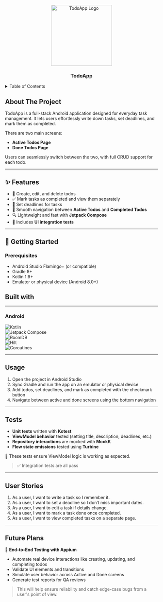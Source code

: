 <div align="center">
  <img src="todo_logo.png" alt="TodoApp Logo" width="200"/>
</div>

<h3 align="center">TodoApp</h3>

<details>
  <summary>Table of Contents</summary>
  <ol>
    <li><a href="#about-the-project">About The Project</a></li>
    <li><a href="#getting-started">Getting Started</a></li>
    <li><a href="#built-with">Built With</a></li>
    <li><a href="#usage">Usage</a></li>
    <li><a href="#tests">Tests</a></li>
    <li><a href="#user-stories">User Stories</a></li>
    <li><a href="#future-plans">Future Plans</a></li>
  </ol>
</details>

## About The Project

TodoApp is a full-stack Android application designed for everyday task management. It lets users effortlessly write down tasks, set deadlines, and mark them as completed. 

There are two main screens:
- **Active Todos Page**
- **Done Todos Page**

Users can seamlessly switch between the two, with full CRUD support for each todo.

---

## ✨ Features

- 📝 Create, edit, and delete todos
- ✅ Mark tasks as completed and view them separately
- 📅 Set deadlines for tasks
- 🔀 Smooth navigation between **Active Todos** and **Completed Todos**
- 🔍 Lightweight and fast with **Jetpack Compose**
- 🔬 Includes **UI integration tests** 

---

## 🚀 Getting Started

### Prerequisites

- Android Studio Flamingo+ (or compatible)
- Gradle 8+
- Kotlin 1.9+
- Emulator or physical device (Android 8.0+)

## Built with

---

### Android

![Kotlin](https://img.shields.io/badge/Kotlin-000000?style=for-the-badge&logo=Kotlin) </br>
![Jetpack Compose](https://img.shields.io/badge/Jetpack_Compose-000000?style=for-the-badge&logo=JetpackCompose) </br>
![RoomDB](https://img.shields.io/badge/Room-000000?style=for-the-badge&logo=sqlite) </br>
![Hilt](https://img.shields.io/badge/Hilt-000000?style=for-the-badge&logo=Dagger) </br>
![Coroutines](https://img.shields.io/badge/Coroutines-000000?style=for-the-badge&logo=kotlin) </br>

---

## Usage

1. Open the project in Android Studio
2. Sync Gradle and run the app on an emulator or physical device
3. Add todos, set deadlines, and mark as completed with the checkmark button
4. Navigate between active and done screens using the bottom navigation

---

## Tests

- **Unit tests** written with **Kotest**
- **ViewModel behavior** tested (setting title, description, deadlines, etc.)
- **Repository interactions** are mocked with **MockK**
- **Flow state emissions** tested using **Turbine**

🧪 These tests ensure ViewModel logic is working as expected.

> ✅ Integration tests are all pass

---

## User Stories

1. As a user, I want to write a task so I remember it.
2. As a user, I want to set a deadline so I don’t miss important dates.
3. As a user, I want to edit a task if details change.
4. As a user, I want to mark a task done once completed.
5. As a user, I want to view completed tasks on a separate page.

---

## Future Plans

🚀 **End-to-End Testing with Appium**

- Automate real device interactions like creating, updating, and completing todos
- Validate UI elements and transitions
- Simulate user behavior across Active and Done screens
- Generate test reports for QA reviews

> This will help ensure reliability and catch edge-case bugs from a user's point of view.

